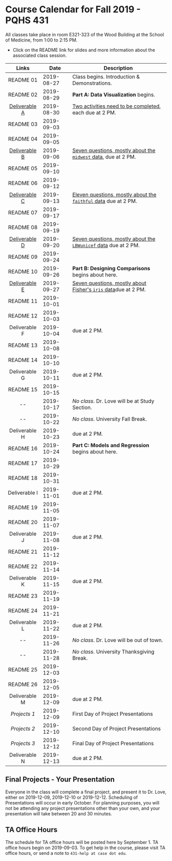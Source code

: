 # Course Calendar for Fall 2019 - PQHS 431

All classes take place in room E321-323 of the Wood Building at the School of Medicine, from 1:00 to 2:15 PM.

- Click on the README link for slides and more information about the associated class session.

Links | Date | Description
:------: | ----------- | ----------------------------------------
README 01 | 2019-08-27 | Class begins. Introduction & Demonstrations.
README 02 | 2019-08-29 | **Part A: Data Visualization** begins.
[Deliverable A](https://github.com/THOMASELOVE/2019-431/tree/master/DELIVERABLES/A) | 2019-08-30 | [Two activities need to be completed](https://github.com/THOMASELOVE/2019-431/tree/master/DELIVERABLES/A), each due at 2 PM.
README 03 | 2019-09-03 | 
README 04 | 2019-09-05 | 
[Deliverable B](https://github.com/THOMASELOVE/2019-431/tree/master/DELIVERABLES/B) | 2019-09-06 | [Seven questions, mostly about the `midwest` data](https://github.com/THOMASELOVE/2019-431/tree/master/DELIVERABLES/B), due at 2 PM.
README 05 | 2019-09-10 | 
README 06 | 2019-09-12 | 
[Deliverable C](https://github.com/THOMASELOVE/2019-431/tree/master/DELIVERABLES/C) | 2019-09-13 | [Eleven questions, mostly about the `faithful` data](https://github.com/THOMASELOVE/2019-431/tree/master/DELIVERABLES/C) due at 2 PM.
README 07 | 2019-09-17 | 
README 08 | 2019-09-19 | 
[Deliverable D](https://github.com/THOMASELOVE/2019-431/tree/master/DELIVERABLES/D) | 2019-09-20 | [Seven questions, mostly about the `LBWunicef` data](https://github.com/THOMASELOVE/2019-431/tree/master/DELIVERABLES/D) due at 2 PM.
README 09 | 2019-09-24 | 
README 10 | 2019-09-26 | **Part B: Designing Comparisons** begins about here.
[Deliverable E](https://github.com/THOMASELOVE/2019-431/tree/master/DELIVERABLES/E) | 2019-09-27 | [Seven questions, mostly about Fisher's `iris` data](https://github.com/THOMASELOVE/2019-431/tree/master/DELIVERABLES/E)due at 2 PM.
README 11 | 2019-10-01 |
README 12 | 2019-10-03 | 
Deliverable F | 2019-10-04 | due at 2 PM.
README 13 | 2019-10-08 | 
README 14 | 2019-10-10 | 
Deliverable G | 2019-10-11 | due at 2 PM.
README 15 | 2019-10-15 | 
-- | 2019-10-17 | *No class*. Dr. Love will be at Study Section.
-- | 2019-10-22 | *No class*. University Fall Break.
Deliverable H | 2019-10-23 | due at 2 PM.
README 16 | 2019-10-24 | **Part C: Models and Regression** begins about here.
README 17 | 2019-10-29 | 
README 18 | 2019-10-31 | 
Deliverable I | 2019-11-01 | due at 2 PM.
README 19 | 2019-11-05 |
README 20 | 2019-11-07 |
Deliverable J | 2019-11-08 | due at 2 PM.
README 21 | 2019-11-12 |
README 22 | 2019-11-14 |
Deliverable K | 2019-11-15 | due at 2 PM.
README 23 | 2019-11-19 |
README 24 | 2019-11-21 |
Deliverable L | 2019-11-22 | due at 2 PM.
-- | 2019-11-26 | *No class*. Dr. Love will be out of town.
-- | 2019-11-28 | *No class*. University Thanksgiving Break.
README 25 | 2019-12-03 | 
README 26 | 2019-12-05 |
Deliverable M | 2019-12-09 | due at 2 PM.
*Projects 1* | 2019-12-09 | First Day of Project Presentations
*Projects 2* | 2019-12-10 | Second Day of Project Presentations
*Projects 3* | 2019-12-12 | Final Day of Project Presentations
Deliverable N | 2019-12-13 | due at 2 PM.

## Final Projects - Your Presentation

Everyone in the class will complete a final project, and present it to Dr. Love, either on 2019-12-09, 2019-12-10 or 2019-12-12. Scheduling of Presentations will occur in early October. For planning purposes, you will not be attending any project presentations other than your own, and your presentation will take between 20 and 30 minutes.

## TA Office Hours

The schedule for TA office hours will be posted here by September 1. TA office hours begin on 2019-09-03. To get help in the course, please visit TA office hours, or send a note to `431-help at case dot edu`.
